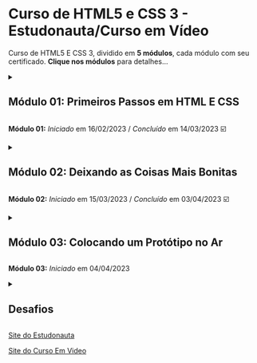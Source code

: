 # Curso de HTML5 e CSS 3 - Estudonauta/Curso em Vídeo

Curso de HTML5 E CSS 3, dividido em **5 módulos**, cada módulo com seu certificado. **Clique nos módulos** para detalhes...

<details>

<summary><h2>Módulo 01: Primeiros Passos em HTML E CSS</h2></summary>

### Capítulo 01

- [x] _Aula 01_ - Introdução.
- [x] _Aula 02_ - A evolução da Internet

### Capítulo 02

- [x] _Aula 01_ - Como a Internet funciona
- [x] _Aula 02_ - Domínio e Hospedagem

### Capítulo 03

- [x] _Aula 01_ - Como a funciona HTML e CSS
- [x] _Aula 02_ - Back-End e Front-End

### Capítulo 04

- [x] _Aula 01_ - Instalando ferramentas
- [x] _Aula 02_ - Nosso primeiro HTML5 (**com Exercicios**)

### Capítulo 05

- [x] _Aula 01_ - Parágrafos e quebras de linha (**com Exercicios**)
- [x] _Aula 02_ - Símbolos e Emojis (**com Exercicios**)

### Capítulo 06

- [x] _Aula 01_ - Direitos Autorais
- [x] _Aula 02_ - Formatos de Imagens
- [x] _Aula 03_ - Tamanhos de Imagens
- [x] _Aula 04_ - Imagens em HTML5 (**com Exercicios**)
- [x] _Aula 05_ - Icones e Favoritos (**com Exercicios**)

### Capítulo 07

- [x] _Aula 01_ - Hierarquia de Títulos (**com Exercicios**)

### Capítulo 08

- [x] _Aula 01_ - Semântica em HTML5
- [x] _Aula 02_ - Negrito e Itálico (**com Exercicios**)
- [x] _Aula 03_ - Formatações Importantes (**com Exercicios**)
- [x] _Aula 04_ - Códigos e Citações (**com Exercicios**)

### Capítulo 09

- [x] _Aula 01_ - Listas OL e UL (**com Exercicios**)
- [x] _Aula 02_ - Listas mistas e de definição (**com Exercicios**)

### Capítulo 10

- [x] _Aula 01_ - Links (**com Exercicios**)
- [x] _Aula 02_ - Links Internos (**com Exercicios**)  
- [x] _Aula 03_ - Links Para Download (**com Exercicios**)  
- [x] _Aula 04_ - Desafios do Capitulo 10 (**Desafios**)  

### Capítulo 11

- [x] _Aula 01_ - Imagens Dinâmicas
- [x] _Aula 02_ - Elemento Picture (**com Exercicios**)
- [x] _Aula 03_ - Elemento Aúdio (**com Exercicios**)
- [x] _Aula 04_ - Elemento Vídeo
- [x] _Aula 05_ - Vídeos de Hospedagem Local (**com Exercicios**)
- [x] _Aula 06_ - Vídeos de Hospedagem Externa (**com Exercicios**)
- [x] _Aula 07_ - Desafio do Capítulo 11 (**Desafios**)

### Capítulo 12

- [x] _Aula 01_ -  Estilos CSS inline (**com Exercicios**)
- [x] _Aula 02_ -  Estilos CSS Internos (**com Exercicios**)
- [x] _Aula 03_ -  Estilos CSS Externos (**com Exercicios**)

</details>

**Módulo 01:** _Iniciado_ em 16/02/2023 / _Concluído_ em 14/03/2023 :ballot_box_with_check:

<details>

<summary><h2>Módulo 02: Deixando as Coisas Mais Bonitas</h2></summary>

### Capítulo 13

- [x] _Aula 01_ - Psicologia das Cores
- [x] _Aula 02_ - Representando Cores (**com Exercicios**)
- [x] _Aula 03_ - Harmonia de Cores
- [x] _Aula 04_ - Paleta de cores na prática
- [x] _Aula 05_ - Captura de cores em sites
- [x] _Aula 06_ - Criando Degradê em CSS (**com Exercicios**)
- [x] _Aula 07_ - Criando um site harmônico (**com Exercicios**)

### Capítulo 14

- [x] _Aula 01_ - Tipografia (parte 1)
- [x] _Aula 02_ - Tipografia (parte 2)
- [x] _Aula 03_ - Familias de fonte (**com Exercicios**)
- [x] _Aula 04_ - Tamanhos de fonte (**com Exercicios**)
- [x] _Aula 05_ - Peso, estilo e shorhand (**com Exercicios**)
- [x] _Aula 06_ - Google Fonts (**com Exercicios**)
- [x] _Aula 07_ - Fontes Externas (**com Exercicios**)
- [x] _Aula 08_ - Fonts Ninja
- [x] _Aula 09_ - WhatFontIs
- [x] _Aula 10_ - Alinhamentos (**com Exercicios**)

### Capítulo 15

- [x] _Aula 01_ - CSS id (**com Exercicios**)
- [x] _Aula 02_ - CSS class (**com Exercicios**)
- [x] _Aula 03_ - CSS pseudo-class (**com Exercicios**)
- [x] _Aula 04_ - CSS pseudo-element (**com Exercicios**)
  
### Capítulo 16

- [x] _Aula 01_ - Modelo de Caixas: primeiros passos
- [x] _Aula 02_ - Modelo de Caixas na prática (**com Exercicios**)
- [x] _Aula 03_ - Shorthands Úteis
- [x] _Aula 04_ - Grouping Tags Semânticas (**com Exercicios**)
- [x] _Aula 05_ - Sombra nas Caixas (**com Exercicios**)
- [x] _Aula 06_ - Vértices Arredondados (**com Exercicios**)
- [x] _Aula 07_ - Bordas com Imagens (**com Exercicios**)

### Capítulo 17

- [x] _Aula 01_ - Criando um projeto do Zero
- [x] _Aula 02_ - Como vai ficar o projeto pronto
- [x] _Aula 03_ - Wireframe, paleta e tipografia
- [x] _Aula 04_ - Aplicando o Wireframe (**Desafio 10**)
- [x] _Aula 05_ - Organizando o Conteúdo (**Desafio 10**)
- [x] _Aula 06_ - Variáveis em CSS (**Desafio 10**)
- [x] _Aula 07_ - Responsividade (**Desafio 10**)
- [x] _Aula 08_ - Tornando um site responsivo (**Desafio 10**)
- [x] _Aula 09_ - Personalizando o topo (**Desafio 10**)
- [x] _Aula 10_ - Estilizando o Conteúdo (**Desafio 10**)
- [x] _Aula 11_ - Rodapé e Aside (**Desafio 10**)
- [x] _Aula 12_ - Vídeo Adaptável (**Desafio 10**)

</details>

**Módulo 02:** _Iniciado_ em 15/03/2023 / _Concluído_ em 03/04/2023 :ballot_box_with_check:

<details>

<summary><h2>Módulo 03: Colocando um Protótipo no Ar</h2></summary>

### Capítulo 18

- [x] _Aula 01_ - O que é Git e GitHub?
- [x] _Aula 02_ - Instalação do Git e GitHub
- [x] _Aula 03_ - Criando uma conta GitHub
- [x] _Aula 04_ - Primeiro Repositório
- [x] _Aula 05_ - Gerenciando Repositórios
- [x] _Aula 06_ - GitHub Pages
- [x] _Aula 07_ - Manutenção em sites no GitHub
- [x] _Aula 08_ - GitHub Social
- [x] _Aula 09_ - Clonando Repositórios
- [x] _Aula 10_ - GitHub em outro PC

### Capítulo 19

- [x] _Aula 01_ - Trabalhando com imagens de fundo (**com Exercicios**)
- [x] _Aula 02_ - Background-image (**com Exercicios**)
- [x] _Aula 03_ - Background-repeat (**com Exercicios**)
- [x] _Aula 04_ - Background-position (**com Exercicios**)
- [x] _Aula 05_ - Background-size (**com Exercicios**)
- [x] _Aula 06_ - Background-attachment e shorthand (**com Exercicios**)
- [x] _Aula 07_ - Centralização Vertical (**com Exercicios**)

### Capítulo 20

- [x] _Aula 01_ - Um projeto completo usando HTML e CSS (**Desafio 12**)
- [x] _Aula 02_ - Organizando os arquivos (**Desafio 12**)
- [x] _Aula 03_ - Ajustando o HTML (**Desafio 12**)
- [x] _Aula 04_ - Ajustando o Estilo (**Desafio 12**)
- [x] _Aula 05_ - Aplicando as fontes (**Desafio 12**)
- [x] _Aula 06_ - Imagens com efeito parallax (**Desafio 12**)
- [x] _Aula 07_ - Hospedando o projeto cordel (**Desafio 12**)

</details>

**Módulo 03:** _Iniciado_ em 04/04/2023

<details>

<summary><h2>Desafios</h2></summary>

### Módulo 01:

- [x] _Desafio 01_ -  Desafio das Mensagens
- [x] _Desafio 02_ -  Desafio das Imagens
- [x] _Desafio 03_ -  Desafio do Mapa
- [x] _Desafio 04_ -  Desafio dos Emojis
- [x] _Desafio 05_ -  Desafio do Perfil
- [x] _Desafio 06_ -  Desafio das Tags
- [x] _Desafio 07_ -  Desafio das Imagens Flexíveis
- [x] _Desafio 08_ -  Desafio da Navegação
- [x] _Desafio 09_ -  Desafio de Videos

### Módulo 02:

- [x] _Desafio 10_ -  Desafio do Site Android

### Módulo 03:

- [x] _Desafio 11_ -  Desafio do Astronauta
- [x] _Desafio 12_ -  Desafio Mini Projeto Cordel

</details>

[Site do Estudonauta](https://www.estudonauta.com/)

[Site do Curso Em Video](https://www.cursoemvideo.com/)
